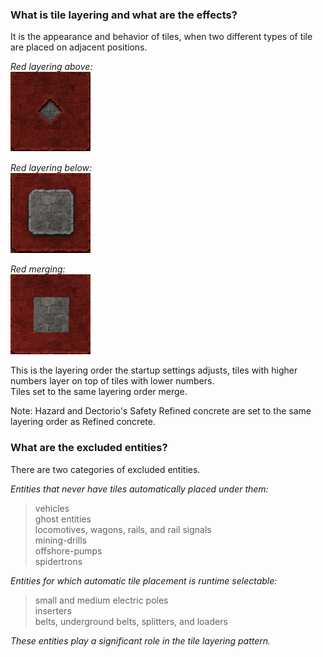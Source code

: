 ### What is tile layering and what are the effects?  
It is the appearance and behavior of tiles, when two different types of tile are placed on adjacent positions.  

*Red layering above:*  
![red-above](https://github.com/0n0w1c/Foundations/blob/main/graphics/FAQ/red-above.png?raw=true)  

*Red layering below:*  
![red-below](https://github.com/0n0w1c/Foundations/blob/main/graphics/FAQ/red-below.png?raw=true)  

*Red merging:*  
![red-merge](https://github.com/0n0w1c/Foundations/blob/main/graphics/FAQ/red-merge.png?raw=true)  

This is the layering order the startup settings adjusts, tiles with higher numbers layer on top of tiles with lower numbers.  
Tiles set to the same layering order merge.  

Note:  Hazard and Dectorio's Safety Refined concrete are set to the same layering order as Refined concrete.  

&NewLine;
&NewLine;

### What are the excluded entities?  
There are two categories of excluded entities.  

*Entities that never have tiles automatically placed under them:*  
>   vehicles  
>   ghost entities  
>   locomotives, wagons, rails, and rail signals  
>   mining-drills  
>   offshore-pumps  
>   spidertrons  

&NewLine;
&NewLine;

*Entities for which automatic tile placement is runtime selectable:*  
>   small and medium electric poles  
>   inserters  
>   belts, underground belts, splitters, and loaders  

*These entities play a significant role in the tile layering pattern.*  

